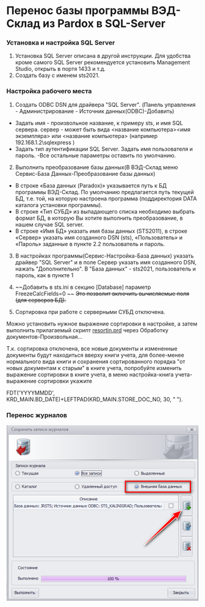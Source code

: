 # Перенос базы программы ВЭД-Склад из Pardox в SQL-Server

### Установка и настройка SQL Server

1. Установка SQL Server описана в другой инструкции. Для удобства кроме самого SQL Server рекомендуется установить Management Studio, открыть в портя 1433 и т.д.
2. Создать базу с именем sts2021. 

### Настройка рабочего места 
1. Создать ODBC DSN для драйвера "SQL Server". (Панель управления - Администрирование - Источник данных(ODBC)-Добавить)
 - Задать имя - произвольное название, к примеру sts, и имя SQL сервера. сервер - может быть вида  <название компьютера>\<имя экземпляра> или <название компьютера>   (например 192.168.1.2\sqlexpress )
- Задать тип аутентификации SQL Server. Задать имя пользователя и пароль.
-Все остальные параметры оставить по умолчанию.

2. Выполнить преобразование базы данных(В ВЭД-Склад меню Сервис-База Данных-Преобразование базы данных)

  - В строке «База данных (Paradox)» указывается путь к БД программы ВЭД-Склад. По умолчанию предлагается путь текущей БД, т.е. той, на которую настроена программа (поддиректория DATA каталога установки программы).
  - В строке «Тип СУБД» из выпадающего списка необходимо выбрать формат БД, в которую Вы хотите выполнить преобразование, в нашем случае SQL server.
  - В строке «Имя БД» указать имя базы данных (STS2011), в строке «Сервер» указать имя  созданного DSN (sts), «Пользователь» и «Пароль» заданные в пункте 2.2 пользователь и пароль.

3. В настройках программы(Сервис-Настройка-База данных) указать драйвер "SQL Server" и в поле Сервер указать имя созданного DSN, нажать "Дополнительно". В "База данных" - sts2021, пользователь и пароль, как в пункте 1

5. ~~Добавить в sts.ini в секцию [Database] параметр FreezeCalcFields=0 ~~
~~Это позволит включить вычисляемые поля (для серверов БД).~~

6. Сортировка при работе с серверными СУБД отключена.

Можно установить нужное выражение сортировки в настройке, а затем выполнить прилагаемый скрипт [resortin.prd](resortin.prd) через Обработку документов-Произвольная...

Т.к. сортировка отключена, все новые документы и измененные документы будут находиться вверху книги учета, для более-менее нормального вида книги и сохранения сортированного порядка "от новых документам к старым" в книге учета, попробуйте изменить выражение сортировки в книге учета, в меню настройка-книга учета-выражение сортировки укажите

FDT('YYYYMMDD', KRD_MAIN.BD_DATE)+LEFTPAD(KRD_MAIN.STORE_DOC_NO, 30, " ").

### Перенос журналов

 ![alt Перенос журналов](jr.png)